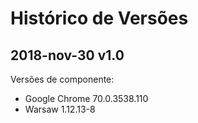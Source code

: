 # Histórico de Versões

## 2018-nov-30 v1.0

Versões de componente:
* Google Chrome 70.0.3538.110
* Warsaw 1.12.13-8
